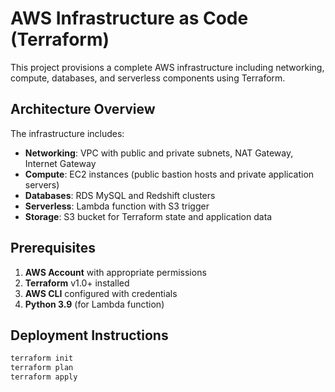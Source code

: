# AWS Infrastructure as Code (Terraform)

This project provisions a complete AWS infrastructure including networking, compute, databases, and serverless components using Terraform.

## Architecture Overview

The infrastructure includes:
- **Networking**: VPC with public and private subnets, NAT Gateway, Internet Gateway
- **Compute**: EC2 instances (public bastion hosts and private application servers)
- **Databases**: RDS MySQL and Redshift clusters
- **Serverless**: Lambda function with S3 trigger
- **Storage**: S3 bucket for Terraform state and application data

## Prerequisites

1. **AWS Account** with appropriate permissions
2. **Terraform** v1.0+ installed
3. **AWS CLI** configured with credentials
4. **Python 3.9** (for Lambda function)


## Deployment Instructions
```bash
terraform init
terraform plan
terraform apply
